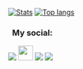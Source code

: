 [![Stats](https://github-readme-stats.vercel.app/api?username=david-lev&show_icons=true&count_private=true&theme=dark&custom_title=My%20GitHub%20Stats)](https://github.com/david-lev)
[![Top langs](https://github-readme-stats.vercel.app/api/top-langs/?username=david-lev&layout=compact&hide=CSS&theme=dark&show_icons=true&count_private=true&card_width=445)](https://github.com/david-lev)

### &nbsp; My social:

[<img src="https://img.icons8.com/ios/30/000000/telegram-app.png" />][telegram]
[<img src="https://cdn0.iconfinder.com/data/icons/eon-social-media-contact-info-2/32/pexels_photo_free-256.png" width="30" height="30" />][pexels]
[<img src="https://img.icons8.com/ios/30/000000/name--v2.png" />][website]
[<img src="https://img.icons8.com/small/30/000000/spotify.png" />][spotify]


[telegram]: https://t.me/davidlev
[pexels]: https://www.pexels.com/@davidlev
[website]: https://davidlev.me/?ref=github
[spotify]: https://open.spotify.com/user/4xgot8coriuhr6ad9f29pt0pv
